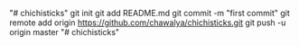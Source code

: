 "# chichisticks"  git init git add README.md git commit -m "first commit" git remote add origin https://github.com/chawalya/chichisticks.git git push -u origin master
"# chichisticks" 
